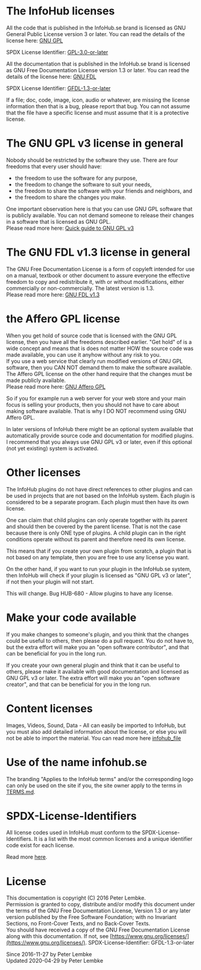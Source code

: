 # The InfoHub licenses
All the code that is published in the InfoHub.se brand is licensed as GNU General Public License version 3 or later. You can read the details of the license here: [GNU GPL](https://www.gnu.org/licenses/)
  
SPDX License Identifier: [GPL-3.0-or-later](https://spdx.org/licenses/)

All the documentation that is published in the InfoHub.se brand is licensed as GNU Free Documentation License version 1.3 or later. You can read the details of the license here: [GNU FDL](https://www.gnu.org/licenses/)

SPDX License Identifier: [GFDL-1.3-or-later](https://spdx.org/licenses/)
  
If a file; doc, code, image, icon, audio or whatever, are missing the license information then that is a bug, please report that bug. You can not assume that the file have a specific license and must assume that it is a protective license.  

# The GNU GPL v3 license in general
Nobody should be restricted by the software they use. There are four freedoms that every user should have:  
    
- the freedom to use the software for any purpose,
- the freedom to change the software to suit your needs,
- the freedom to share the software with your friends and neighbors, and
- the freedom to share the changes you make.
    
One important observation here is that you can use GNU GPL software that is publicly available. You can not demand someone to release their changes in a software that is licensed as GNU GPL.  
Please read more here: [Quick guide to GNU GPL v3](https://www.gnu.org/licenses/quick-guide-gplv3.html)  

# The GNU FDL v1.3 license in general
The GNU Free Documentation License is a form of copyleft intended for use on a manual, textbook or other document to assure everyone the effective freedom to copy and redistribute it, with or without modifications, either commercially or non-commercially. The latest version is 1.3.  
Please read more here: [GNU FDL v1.3](https://www.gnu.org/licenses/fdl-1.3.html)  

# the Affero GPL license
When you get hold of source code that is licensed with the GNU GPL license, then you have all the freedoms described earlier. "Get hold" of is a wide concept and means that is does not matter HOW the source code was made available, you can use it anyhow without any risk to you.  
If you use a web service that clearly run modified versions of GNU GPL software, then you CAN NOT demand them to make the software available. The Affero GPL license on the other hand require that the changes must be made publicly available.  
Please read more here: [GNU Affero GPL](https://www.gnu.org/licenses/why-affero-gpl.html)
  
So if you for example run a web server for your web store and your main focus is selling your products, then you should not have to care about making software available. That is why I DO NOT recommend using GNU Affero GPL.
  
In later versions of InfoHub there might be an optional system available that automatically provide source code and documentation for modified plugins. I recommend that you always use GNU GPL v3 or later, even if this optional (not yet existing) system is activated.  

# Other licenses
The InfoHub plugins do not have direct references to other plugins and can be used in projects that are not based on the InfoHub system. Each plugin is considered to be a separate program. Each plugin must then have its own license.
  
One can claim that child plugins can only operate together with its parent and should then be covered by the parent license. That is not the case because there is only ONE type of plugins. A child plugin can in the right conditions operate without its parent and therefore need its own license.
  
This means that if you create your own plugin from scratch, a plugin that is not based on any template, then you are free to use any license you want.
  
On the other hand, if you want to run your plugin in the InfoHub.se system, then InfoHub will check if your plugin is licensed as "GNU GPL v3 or later", if not then your plugin will not start.

This will change. Bug HUB-680 - Allow plugins to have any license.  

# Make your code available
If you make changes to someone's plugin, and you think that the changes could be useful to others, then please do a pull request. You do not have to, but the extra effort will make you an "open software contributor", and that can be beneficial for you in the long run.

If you create your own general plugin and think that it can be useful to others, please make it available with good documentation and licensed as GNU GPL v3 or later. The extra effort will make you an "open software creator", and that can be beneficial for you in the long run.  

# Content licenses
Images, Videos, Sound, Data - All can easily be imported to InfoHub, but you must also add detailed information about the license, or else you will not be able to import the material. You can read more here [infohub_file](plugin,infohub_file)  

# Use of the name infohub.se
The branding "Applies to the InfoHub terms" and/or the corresponding logo can only be used on the site if you, the site owner apply to the terms in [TERMS.md](TERMS.md).

# SPDX-License-Identifiers
All license codes used in InfoHub must conform to the SPDX-License-Identifiers. It is a list with the most common licenses and a unique identifier code exist for each license.

Read more [here](https://spdx.org/licenses/).

# License
This documentation is copyright (C) 2016 Peter Lembke.  
Permission is granted to copy, distribute and/or modify this document under the terms of the GNU Free Documentation License, Version 1.3 or any later version published by the Free Software Foundation; with no Invariant Sections, no Front-Cover Texts, and no Back-Cover Texts.  
You should have received a copy of the GNU Free Documentation License along with this documentation. If not, see [https://www.gnu.org/licenses/](https://www.gnu.org/licenses/).  SPDX-License-Identifier: GFDL-1.3-or-later  

Since 2016-11-27 by Peter Lembke  
Updated 2020-04-29 by Peter Lembke  
